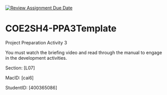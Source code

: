 [![Review Assignment Due Date](https://classroom.github.com/assets/deadline-readme-button-24ddc0f5d75046c5622901739e7c5dd533143b0c8e959d652212380cedb1ea36.svg)](https://classroom.github.com/a/RZhN7P8Y)
# COE2SH4-PPA3Template
Project Preparation Activity 3

You must watch the briefing video and read through the manual to engage in the development activities.


Section: [L07]

MacID: [cai6]

StudentID: [400365086]
